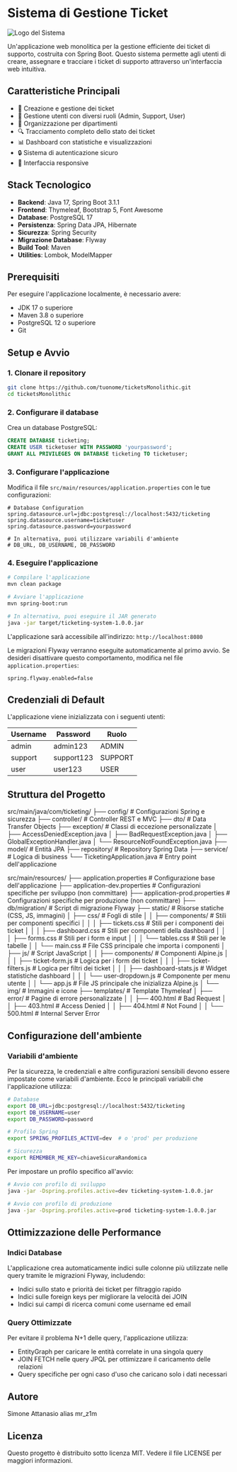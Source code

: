# Sistema di Gestione Ticket

![Logo del Sistema](src/main/resources/static/img/logo.png)

Un'applicazione web monolitica per la gestione efficiente dei ticket di supporto, costruita con Spring Boot. Questo sistema permette agli utenti di creare, assegnare e tracciare i ticket di supporto attraverso un'interfaccia web intuitiva.

## Caratteristiche Principali

- 🎫 Creazione e gestione dei ticket
- 👤 Gestione utenti con diversi ruoli (Admin, Support, User)
- 🏢 Organizzazione per dipartimenti
- 🔍 Tracciamento completo dello stato dei ticket
- 📊 Dashboard con statistiche e visualizzazioni
- 🔒 Sistema di autenticazione sicuro
- 📱 Interfaccia responsive

## Stack Tecnologico

- **Backend**: Java 17, Spring Boot 3.1.1
- **Frontend**: Thymeleaf, Bootstrap 5, Font Awesome
- **Database**: PostgreSQL 17
- **Persistenza**: Spring Data JPA, Hibernate
- **Sicurezza**: Spring Security
- **Migrazione Database**: Flyway
- **Build Tool**: Maven
- **Utilities**: Lombok, ModelMapper

## Prerequisiti

Per eseguire l'applicazione localmente, è necessario avere:

- JDK 17 o superiore
- Maven 3.8 o superiore
- PostgreSQL 12 o superiore
- Git

## Setup e Avvio

### 1. Clonare il repository

```bash
git clone https://github.com/tuonome/ticketsMonolithic.git
cd ticketsMonolithic
```

### 2. Configurare il database

Crea un database PostgreSQL:

```sql
CREATE DATABASE ticketing;
CREATE USER ticketuser WITH PASSWORD 'yourpassword';
GRANT ALL PRIVILEGES ON DATABASE ticketing TO ticketuser;
```

### 3. Configurare l'applicazione

Modifica il file `src/main/resources/application.properties` con le tue configurazioni:

```properties
# Database Configuration
spring.datasource.url=jdbc:postgresql://localhost:5432/ticketing
spring.datasource.username=ticketuser
spring.datasource.password=yourpassword

# In alternativa, puoi utilizzare variabili d'ambiente
# DB_URL, DB_USERNAME, DB_PASSWORD
```

### 4. Eseguire l'applicazione

```bash
# Compilare l'applicazione
mvn clean package

# Avviare l'applicazione
mvn spring-boot:run

# In alternativa, puoi eseguire il JAR generato
java -jar target/ticketing-system-1.0.0.jar
```

L'applicazione sarà accessibile all'indirizzo: `http://localhost:8080`

Le migrazioni Flyway verranno eseguite automaticamente al primo avvio. Se desideri disattivare questo comportamento, modifica nel file `application.properties`:

```properties
spring.flyway.enabled=false
```

## Credenziali di Default

L'applicazione viene inizializzata con i seguenti utenti:

| Username | Password   | Ruolo   |
| -------- | ---------- | ------- |
| admin    | admin123   | ADMIN   |
| support  | support123 | SUPPORT |
| user     | user123    | USER    |

## Struttura del Progetto

src/main/java/com/ticketing/
├── config/ # Configurazioni Spring e sicurezza
├── controller/ # Controller REST e MVC
├── dto/ # Data Transfer Objects
├── exception/ # Classi di eccezione personalizzate
│ ├── AccessDeniedException.java
│ ├── BadRequestException.java
│ ├── GlobalExceptionHandler.java
│ └── ResourceNotFoundException.java
├── model/ # Entità JPA
├── repository/ # Repository Spring Data
├── service/ # Logica di business
└── TicketingApplication.java # Entry point dell'applicazione

src/main/resources/
├── application.properties # Configurazione base dell'applicazione
├── application-dev.properties # Configurazioni specifiche per sviluppo (non committare)
├── application-prod.properties # Configurazioni specifiche per produzione (non committare)
├── db/migration/ # Script di migrazione Flyway
├── static/ # Risorse statiche (CSS, JS, immagini)
│ ├── css/ # Fogli di stile
│ │ ├── components/ # Stili per componenti specifici
│ │ │ ├── tickets.css # Stili per i componenti dei ticket
│ │ │ ├── dashboard.css # Stili per componenti della dashboard
│ │ │ ├── forms.css # Stili per i form e input
│ │ │ └── tables.css # Stili per le tabelle
│ │ └── main.css # File CSS principale che importa i componenti
│ ├── js/ # Script JavaScript
│ │ ├── components/ # Componenti Alpine.js
│ │ │ ├── ticket-form.js # Logica per i form dei ticket
│ │ │ ├── ticket-filters.js # Logica per filtri dei ticket
│ │ │ ├── dashboard-stats.js # Widget statistiche dashboard
│ │ │ └── user-dropdown.js # Componente per menu utente
│ │ └── app.js # File JS principale che inizializza Alpine.js
│ └── img/ # Immagini e icone
├── templates/ # Template Thymeleaf
│ ├── error/ # Pagine di errore personalizzate
│ │ ├── 400.html # Bad Request
│ │ ├── 403.html # Access Denied
│ │ ├── 404.html # Not Found
│ │ └── 500.html # Internal Server Error

## Configurazione dell'ambiente

### Variabili d'ambiente

Per la sicurezza, le credenziali e altre configurazioni sensibili devono essere impostate come variabili d'ambiente. Ecco le principali variabili che l'applicazione utilizza:

```bash
# Database
export DB_URL=jdbc:postgresql://localhost:5432/ticketing
export DB_USERNAME=user
export DB_PASSWORD=password

# Profilo Spring
export SPRING_PROFILES_ACTIVE=dev  # o 'prod' per produzione

# Sicurezza
export REMEMBER_ME_KEY=chiaveSicuraRandomica
```

Per impostare un profilo specifico all'avvio:

```bash
# Avvio con profilo di sviluppo
java -jar -Dspring.profiles.active=dev ticketing-system-1.0.0.jar

# Avvio con profilo di produzione
java -jar -Dspring.profiles.active=prod ticketing-system-1.0.0.jar
```

## Ottimizzazione delle Performance

### Indici Database

L'applicazione crea automaticamente indici sulle colonne più utilizzate nelle query tramite le migrazioni Flyway, includendo:

- Indici sullo stato e priorità dei ticket per filtraggio rapido
- Indici sulle foreign keys per migliorare la velocità dei JOIN
- Indici sui campi di ricerca comuni come username ed email

### Query Ottimizzate

Per evitare il problema N+1 delle query, l'applicazione utilizza:

- EntityGraph per caricare le entità correlate in una singola query
- JOIN FETCH nelle query JPQL per ottimizzare il caricamento delle relazioni
- Query specifiche per ogni caso d'uso che caricano solo i dati necessari

## Autore

Simone Attanasio alias mr_z1m

## Licenza

Questo progetto è distribuito sotto licenza MIT. Vedere il file LICENSE per maggiori informazioni.
